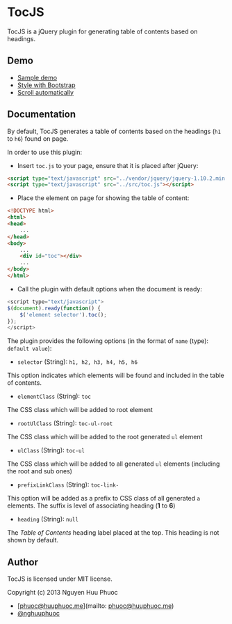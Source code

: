 # TocJS

TocJS is a jQuery plugin for generating table of contents based on headings.

## Demo

* [Sample demo](https://rawgithub.com/nghuuphuoc/tocjs/master/demo/sample.html)
* [Style with Bootstrap](https://rawgithub.com/nghuuphuoc/tocjs/master/demo/style.html)
* [Scroll automatically](https://rawgithub.com/nghuuphuoc/tocjs/master/demo/scroll.html)

## Documentation

By default, TocJS generates a table of contents based on the headings (```h1``` to ```h6```) found on page.

In order to use this plugin:

* Insert ```toc.js``` to your page, ensure that it is placed after jQuery:

```html
<script type="text/javascript" src="../vendor/jquery/jquery-1.10.2.min.js"></script>
<script type="text/javascript" src="../src/toc.js"></script>
```

* Place the element on page for showing the table of content:

```html
<!DOCTYPE html>
<html>
<head>
    ...
</head>
<body>
    ...
    <div id="toc"></div>
    ...
</body>
</html>
```

* Call the plugin with default options when the document is ready:

```javascript
<script type="text/javascript">
$(document).ready(function() {
    $('element selector').toc();
});
</script>
```

The plugin provides the following options (in the format of ```name``` (type): ```default value```):

* ```selector``` (String): ```h1, h2, h3, h4, h5, h6```

This option indicates which elements will be found and included in the table of contents.

* ```elementClass``` (String): ```toc```

The CSS class which will be added to root element

* ```rootUlClass``` (String): ```toc-ul-root```

The CSS class which will be added to the root generated ```ul``` element

* ```ulClass``` (String): ```toc-ul```

The CSS class which will be added to all generated ```ul``` elements (including the root and sub ones)

* ```prefixLinkClass``` (String): ```toc-link-```

This option will be added as a prefix to CSS class of all generated ```a``` elements.
The suffix is level of associating heading (__1__ to __6__)

* ```heading``` (String): ```null```

The _Table of Contents_ heading label placed at the top. This heading is not shown by default.

## Author

TocJS is licensed under MIT license.

Copyright (c) 2013 Nguyen Huu Phuoc

* [phuoc@huuphuoc.me](mailto: phuoc@huuphuoc.me)
* [@nghuuphuoc](http://twitter.com/nghuuphuoc)
